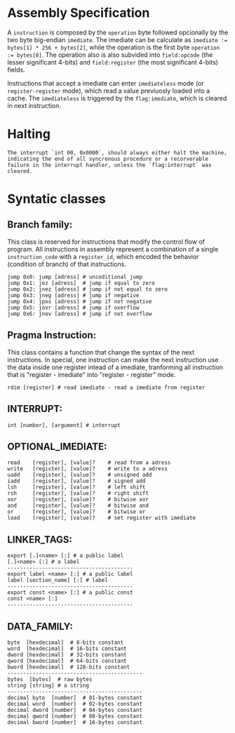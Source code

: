 # Assembly Specification
A `instruction` is composed by the `operation` byte followed opcionally by the two byte big-endian `imediate`. 
The imediate can be calculate as `imediate := bytes[1] * 256 + bytes[2]`, while the operation is the first byte `operation := bytes[0]`. The operation also is also subvided into `field:opcode` (the lesser significant 4-bits) and `field:register` (the most significant 4-bits) fields.

Instructions that accept a imediate can enter `imediateless` mode (or `register-register` mode), which read a value previuosly loaded into a cache. The `imediateless` is triggered by the `flag:imediate`, which is cleared in next instruction.
# Halting
	The interrupt `int 00, 0x0000`, should always either halt the machine, indicating the end of all syncronous procedure or a recorverable failure in the interrupt handler, unless the `flag:interrupt` was cleared.
# Syntatic classes

## Branch family:
This class is reserved for instructions that modify the control flow of program. All instructions in assembly represent a combination of a single `instruction_code` with a `register_id`, which encoded the behavior (condition of branch) of that instructions.

    jump 0x0: jump [adress] # uncoditional jump
    jump 0x1: jez [adress]  # jump if equal to zero
    jump 0x2: jnez [adress] # jump if not equal to zero
    jump 0x3: jneg [adress] # jump if negative
    jump 0x4: jpos [adress] # jump if not negative
    jump 0x5: jovr [adress] # jump if overflow
    jump 0x6: jnov [adress] # jump if not overflow
    
## Pragma Instruction:
This class contains a function that change the syntax of the next instructions. In special, one instruction can make the next instruction use the data inside one register intead of a imediate, tranforming all instruction that is "register - imediate" into "register - register" mode.

    rdim [register] # read imediate - read a imediate from register
    
## INTERRUPT:

    int [number], [argument] # interrupt 
    
## OPTIONAL_IMEDIATE:

    read    [register], [value]?	# read from a adress
    write   [register], [value]?	# write to a adress
    uadd    [register], [value]?	# unsigned add
    iadd    [register], [value]?	# signed add
    lsh	    [register], [value]?	# left shift
    rsh	    [register], [value]?	# right shift
    xor	    [register], [value]?	# bitwise xor
    and	    [register], [value]?	# bitwise and
    or	    [register], [value]?	# bitwise or
    load    [register], [value]?	# set register with imediate

## LINKER_TAGS:


    export [.]<name> [:] # a public label 
    [.]<name> [:] # a label
    ----------------------------------------
    export label <name> [:] # a public label
    label [section_name] [:] # label
    ----------------------------------------
    export const <name> [:] # a public const
    const <name> [:]
    ----------------------------------------
    
    
## DATA_FAMILY:

    byte  [hexdecimal]  # 8-bits constant
    word  [hexdecimal]  # 16-bits constant
    dword [hexdecimal]  # 32-bits constant
    qword [hexdecimal]  # 64-bits constant
    bword [hexdecimal]  # 128-bits constant
    -------------------------------------------
    bytes  [bytes]  # raw bytes
    string [string] # a string
    -------------------------------------------
    decimal byte  [number]  # 01-bytes constant
    decimal word  [number]  # 02-bytes constant
    decimal dword [number]  # 04-bytes constant
    decimal qword [number]  # 08-bytes constant
    decimal bword [number]  # 16-bytes constant
    
